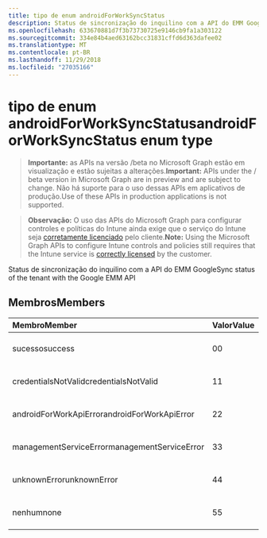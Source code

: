 ```yaml
---
title: tipo de enum androidForWorkSyncStatus
description: Status de sincronização do inquilino com a API do EMM Google
ms.openlocfilehash: 633670881d7f3b73730725e9146cb9fa1a303122
ms.sourcegitcommit: 334e84b4aed63162bcc31831cffd6d363dafee02
ms.translationtype: MT
ms.contentlocale: pt-BR
ms.lasthandoff: 11/29/2018
ms.locfileid: "27035166"
---
```

# <a name="androidforworksyncstatus-enum-type"></a><span data-ttu-id="e9139-103">tipo de enum androidForWorkSyncStatus</span><span class="sxs-lookup"><span data-stu-id="e9139-103">androidForWorkSyncStatus enum type</span></span>

> <span data-ttu-id="e9139-104">**Importante:** as APIs na versão /beta no Microsoft Graph estão em visualização e estão sujeitas a alterações.</span><span class="sxs-lookup"><span data-stu-id="e9139-104">**Important:** APIs under the / beta version in Microsoft Graph are in preview and are subject to change.</span></span> <span data-ttu-id="e9139-105">Não há suporte para o uso dessas APIs em aplicativos de produção.</span><span class="sxs-lookup"><span data-stu-id="e9139-105">Use of these APIs in production applications is not supported.</span></span>

> <span data-ttu-id="e9139-106">**Observação:** O uso das APIs do Microsoft Graph para configurar controles e políticas do Intune ainda exige que o serviço do Intune seja [corretamente licenciado](https://go.microsoft.com/fwlink/?linkid=839381) pelo cliente.</span><span class="sxs-lookup"><span data-stu-id="e9139-106">**Note:** Using the Microsoft Graph APIs to configure Intune controls and policies still requires that the Intune service is [correctly licensed](https://go.microsoft.com/fwlink/?linkid=839381) by the customer.</span></span>

<span data-ttu-id="e9139-107">Status de sincronização do inquilino com a API do EMM Google</span><span class="sxs-lookup"><span data-stu-id="e9139-107">Sync status of the tenant with the Google EMM API</span></span>
## <a name="members"></a><span data-ttu-id="e9139-108">Membros</span><span class="sxs-lookup"><span data-stu-id="e9139-108">Members</span></span>
|<span data-ttu-id="e9139-109">Membro</span><span class="sxs-lookup"><span data-stu-id="e9139-109">Member</span></span>|<span data-ttu-id="e9139-110">Valor</span><span class="sxs-lookup"><span data-stu-id="e9139-110">Value</span></span>|<span data-ttu-id="e9139-111">Descrição</span><span class="sxs-lookup"><span data-stu-id="e9139-111">Description</span></span>|
|:---|:---|:---|
|<span data-ttu-id="e9139-112">sucesso</span><span class="sxs-lookup"><span data-stu-id="e9139-112">success</span></span>|<span data-ttu-id="e9139-113">0</span><span class="sxs-lookup"><span data-stu-id="e9139-113">0</span></span>|<span data-ttu-id="e9139-114">Ainda não documentado</span><span class="sxs-lookup"><span data-stu-id="e9139-114">Not yet documented</span></span>|
|<span data-ttu-id="e9139-115">credentialsNotValid</span><span class="sxs-lookup"><span data-stu-id="e9139-115">credentialsNotValid</span></span>|<span data-ttu-id="e9139-116">1</span><span class="sxs-lookup"><span data-stu-id="e9139-116">1</span></span>|<span data-ttu-id="e9139-117">Ainda não documentado</span><span class="sxs-lookup"><span data-stu-id="e9139-117">Not yet documented</span></span>|
|<span data-ttu-id="e9139-118">androidForWorkApiError</span><span class="sxs-lookup"><span data-stu-id="e9139-118">androidForWorkApiError</span></span>|<span data-ttu-id="e9139-119">2</span><span class="sxs-lookup"><span data-stu-id="e9139-119">2</span></span>|<span data-ttu-id="e9139-120">Ainda não documentado</span><span class="sxs-lookup"><span data-stu-id="e9139-120">Not yet documented</span></span>|
|<span data-ttu-id="e9139-121">managementServiceError</span><span class="sxs-lookup"><span data-stu-id="e9139-121">managementServiceError</span></span>|<span data-ttu-id="e9139-122">3</span><span class="sxs-lookup"><span data-stu-id="e9139-122">3</span></span>|<span data-ttu-id="e9139-123">Ainda não documentado</span><span class="sxs-lookup"><span data-stu-id="e9139-123">Not yet documented</span></span>|
|<span data-ttu-id="e9139-124">unknownError</span><span class="sxs-lookup"><span data-stu-id="e9139-124">unknownError</span></span>|<span data-ttu-id="e9139-125">4</span><span class="sxs-lookup"><span data-stu-id="e9139-125">4</span></span>|<span data-ttu-id="e9139-126">Ainda não documentado</span><span class="sxs-lookup"><span data-stu-id="e9139-126">Not yet documented</span></span>|
|<span data-ttu-id="e9139-127">nenhum</span><span class="sxs-lookup"><span data-stu-id="e9139-127">none</span></span>|<span data-ttu-id="e9139-128">5</span><span class="sxs-lookup"><span data-stu-id="e9139-128">5</span></span>|<span data-ttu-id="e9139-129">Ainda não documentado</span><span class="sxs-lookup"><span data-stu-id="e9139-129">Not yet documented</span></span>|






